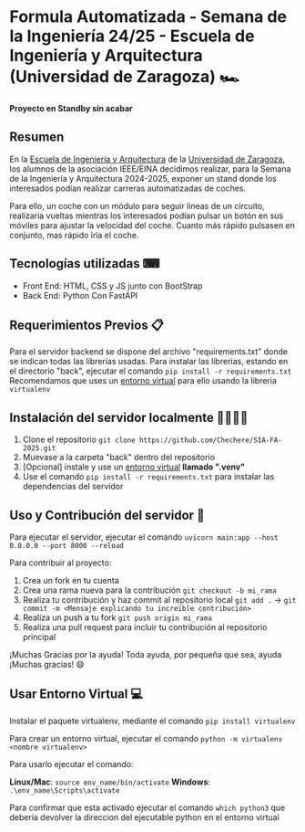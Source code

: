 # Formula Automatizada - Semana de la Ingeniería 24/25 - Escuela de Ingeniería y Arquitectura (Universidad de Zaragoza) 🏎
**Proyecto en Standby sin acabar**

## Resumen 
En la [Escuela de Ingenieria y Arquitectura](https://eina.unizar.es/) de la [Universidad de Zaragoza](https://www.unizar.es/), los alumnos de la asociación IEEE/EINA decidimos realizar, para la Semana de la Ingeniería y Arquitectura 2024-2025, exponer un stand donde los interesados podían realizar carreras automatizadas de coches.

Para ello, un coche con un módulo para seguir lineas de un circuito, realizaria vueltas mientras los interesados podían pulsar un botón en sus móviles para ajustar la velocidad del coche. Cuanto más rápido pulsasen en conjunto, mas rápido iría el coche.

## Tecnologías utilizadas ⌨
- Front End: HTML, CSS y JS junto con BootStrap
- Back End: Python Con FastAPI

## Requerimientos Previos 📋
Para el servidor backend se dispone del archivo "requirements.txt" donde se indican todas las librerias usadas.
Para instalar las librerias, estando en el directorio "back", ejecutar el comando `pip install -r requirements.txt`
Recomendamos que uses un [entorno virtual](#usar-entorno-virtual-) para ello usando la libreria `virtualenv`

## Instalación del servidor localmente 🧑‍💻👩‍💻
1. Clone el repositorio `git clone https://github.com/Chechere/SIA-FA-2025.git`
2. Muevase a la carpeta "back" dentro del repositorio
3. [Opcional] instale y use un [entorno virtual](#usar-entorno-virtual-) **llamado ".venv"**
4. Use el comando `pip install -r requirements.txt` para instalar las dependencias del servidor

## Uso y Contribución del servidor 🔧
Para ejecutar el servidor, ejecutar el comando `uvicorn main:app --host 0.0.0.0 --port 8000 --reload`

Para contribuir al proyecto:
1. Crea un fork en tu cuenta
2. Crea una rama nueva para la contribución `git checkout -b mi_rama`
3. Realiza tu contribución y haz commit al repositorio local `git add .` -> `git commit -m <Mensaje explicando tu increible contribución>`
4. Realiza un push a tu fork `git push origin mi_rama`
5. Realiza una pull request para incluir tu contribución al repositorio principal

¡Muchas Gracias por la ayuda! Toda ayuda, por pequeña que sea, ayuda ¡Muchas gracias! 😄

## Usar Entorno Virtual 💻
Instalar el paquete virtualenv, mediante el comando `pip install virtualenv`

Para crear un entorno virtual, ejecutar el comando `python -m virtualenv <nombre virtualenv>`

Para usarlo ejecutar el comando:

**Linux/Mac**: `source env_name/bin/activate`
**Windows**: `.\env_name\Scripts\activate`

Para confirmar que esta activado ejecutar el comando `which python3` que deberia devolver la direccion del ejecutable python en el entorno virtual
